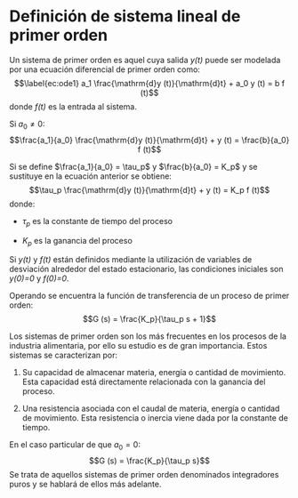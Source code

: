 # Definición de sistema lineal de primer orden


Un sistema de primer orden es aquel cuya salida *y(t)* puede ser
modelada por una ecuación diferencial de primer orden como:
$$\label{ec:ode1} a_1  \frac{\mathrm{d}y (t)}{\mathrm{d}t} + a_0 y (t) = b f (t)$$
donde *f(t)* es la entrada al sistema.

Si $a_0 \neq 0$:
$$\frac{a_1}{a_0}  \frac{\mathrm{d}y (t)}{\mathrm{d}t} + y (t) = \frac{b}{a_0} f
   (t)$$

Si se define $\frac{a_1}{a_0} = \tau_p$ y $\frac{b}{a_0} = K_p$ y se
sustituye en la ecuación anterior se obtiene:
$$\tau_p  \frac{\mathrm{d}y (t)}{\mathrm{d}t} + y (t) = K_p f (t)$$
donde:

-   $\tau_p$ es la constante de tiempo del proceso

-   $K_p$ es la ganancia del proceso

Si *y(t)* y *f(t)* están definidos mediante la utilización de variables
de desviación alrededor del estado estacionario, las condiciones
iniciales son *y(0)=0* y *f(0)=0*.

Operando se encuentra la función de transferencia de un proceso de
primer orden: $$G (s) = \frac{K_p}{\tau_p s + 1}$$

Los sistemas de primer orden son los más frecuentes en los procesos de
la industria alimentaria, por ello su estudio es de gran importancia.
Estos sistemas se caracterizan por:

1.  Su capacidad de almacenar materia, energía o cantidad de movimiento.
    Esta capacidad está directamente relacionada con la ganancia del
    proceso.

2.  Una resistencia asociada con el caudal de materia, energía o
    cantidad de movimiento. Esta resistencia o inercia viene dada por la
    constante de tiempo.

En el caso particular de que $a_0 = 0$: $$G (s) = \frac{K_p}{\tau_p s}$$
Se trata de aquellos sistemas de primer orden denominados integradores
puros y se hablará de ellos más adelante.
